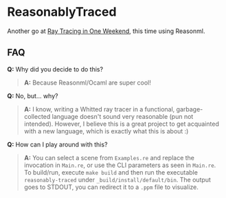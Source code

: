 # ReasonablyTraced
Another go at [Ray Tracing in One Weekend](), this time using Reasonml.

## FAQ

**Q:** Why did you decide to do this?

> **A:** Because Reasonml/Ocaml are super cool!

**Q:** No, but... why?

> **A:** I know, writing a Whitted ray tracer in a functional, garbage-collected language doesn't sound very reasonable (pun not intended).
However, I believe this is a great project to get acquainted with a new language, which is exactly what this is about :)

**Q:** How can I play around with this?

> **A:** You can select a scene from `Examples.re` and replace the invocation in `Main.re`, or use the CLI parameters as seen in `Main.re`. To build/run, execute `make build` and then run the executable `reasonably-traced` under `_build/install/default/bin`. The output goes to STDOUT, you can redirect it to a `.ppm` file to visualize.
